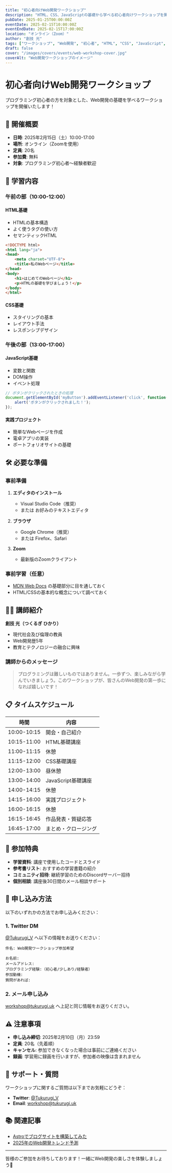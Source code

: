 ```yaml
---
title: "初心者向けWeb開発ワークショップ"
description: "HTML、CSS、JavaScriptの基礎から学べる初心者向けワークショップを開催します。実際に手を動かしながら学習できます。"
pubDate: 2025-01-25T00:00:00Z
eventDate: 2025-02-15T10:00:00Z
eventEndDate: 2025-02-15T17:00:00Z
location: "オンライン（Zoom）"
author: "創技 光"
tags: ["ワークショップ", "Web開発", "初心者", "HTML", "CSS", "JavaScript", "オンライン"]
draft: false
cover: "/images/covers/events/web-workshop-cover.jpg"
coverAlt: "Web開発ワークショップのイメージ"
---
```


# 初心者向けWeb開発ワークショップ

プログラミング初心者の方を対象とした、Web開発の基礎を学べるワークショップを開催いたします！

## 📅 開催概要

- **日時**: 2025年2月15日（土）10:00-17:00
- **場所**: オンライン（Zoomを使用）
- **定員**: 20名
- **参加費**: 無料
- **対象**: プログラミング初心者〜経験者歓迎

## 🎯 学習内容

### 午前の部（10:00-12:00）

#### HTML基礎
- HTMLの基本構造
- よく使うタグの使い方
- セマンティックHTML

```html
<!DOCTYPE html>
<html lang="ja">
<head>
    <meta charset="UTF-8">
    <title>私のWebページ</title>
</head>
<body>
    <h1>はじめてのWebページ</h1>
    <p>HTMLの基礎を学びましょう！</p>
</body>
</html>
```

#### CSS基礎
- スタイリングの基本
- レイアウト手法
- レスポンシブデザイン

### 午後の部（13:00-17:00）

#### JavaScript基礎
- 変数と関数
- DOM操作
- イベント処理

```javascript
// ボタンがクリックされたときの処理
document.getElementById('myButton').addEventListener('click', function() {
    alert('ボタンがクリックされました！');
});
```

#### 実践プロジェクト
- 簡単なWebページを作成
- 電卓アプリの実装
- ポートフォリオサイトの基礎

## 🛠️ 必要な準備

### 事前準備

1. **エディタのインストール**
   - Visual Studio Code（推奨）
   - または お好みのテキストエディタ

2. **ブラウザ**
   - Google Chrome（推奨）
   - または Firefox、Safari

3. **Zoom**
   - 最新版のZoomクライアント

### 事前学習（任意）

- [MDN Web Docs](https://developer.mozilla.org/ja/) の基礎部分に目を通しておく
- HTML/CSSの基本的な概念について調べておく

## 👨‍🏫 講師紹介

**創技 光（つくるぎ ひかり）**
- 現代社会及び倫理の教員
- Web開発歴5年
- 教育とテクノロジーの融合に興味

### 講師からのメッセージ

> プログラミングは難しいものではありません。一歩ずつ、楽しみながら学んでいきましょう。このワークショップが、皆さんのWeb開発の第一歩になれば嬉しいです！

## 📋 タイムスケジュール

| 時間 | 内容 |
|------|------|
| 10:00-10:15 | 開会・自己紹介 |
| 10:15-11:00 | HTML基礎講座 |
| 11:00-11:15 | 休憩 |
| 11:15-12:00 | CSS基礎講座 |
| 12:00-13:00 | 昼休憩 |
| 13:00-14:00 | JavaScript基礎講座 |
| 14:00-14:15 | 休憩 |
| 14:15-16:00 | 実践プロジェクト |
| 16:00-16:15 | 休憩 |
| 16:15-16:45 | 作品発表・質疑応答 |
| 16:45-17:00 | まとめ・クロージング |

## 🎁 参加特典

- **学習資料**: 講座で使用したコードとスライド
- **参考書リスト**: おすすめの学習書籍の紹介
- **コミュニティ招待**: 継続学習のためのDiscordサーバー招待
- **個別相談**: 講座後30日間のメール相談サポート

## 📝 申し込み方法

以下のいずれかの方法でお申し込みください：

### 1. Twitter DM
[@Tukurugi_V](https://twitter.com/Tukurugi_V) へ以下の情報をお送りください：

```
件名: Web開発ワークショップ参加希望

お名前:
メールアドレス:
プログラミング経験:（初心者/少しあり/経験者）
参加動機:
質問があれば:
```

### 2. メール申し込み
workshop@tukurugi.uk へ上記と同じ情報をお送りください。

## ⚠️ 注意事項

- **申し込み締切**: 2025年2月10日（月）23:59
- **定員**: 20名（先着順）
- **キャンセル**: 参加できなくなった場合は事前にご連絡ください
- **録画**: 学習用に録画を行いますが、参加者の映像は含まれません

## 🤝 サポート・質問

ワークショップに関するご質問は以下までお気軽にどうぞ：

- **Twitter**: [@Tukurugi_V](https://twitter.com/Tukurugi_V)
- **Email**: workshop@tukurugi.uk

## 📚 関連記事

- [Astroでブログサイトを構築してみた](../blog/astro-blog-introduction)
- [2025年のWeb開発トレンド予測](../blog/web-development-trends-2025)

---

皆様のご参加をお待ちしております！一緒にWeb開発の楽しさを体験しましょう🚀